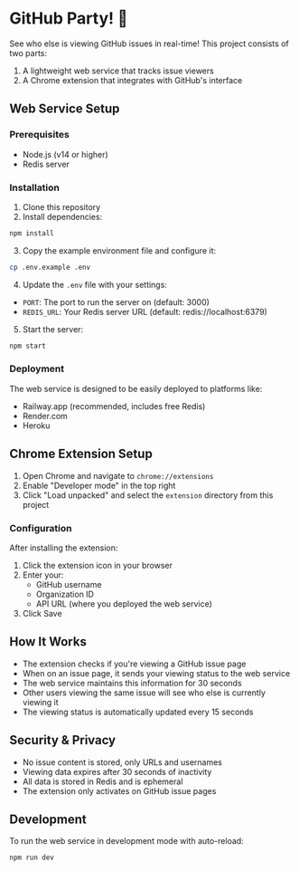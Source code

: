 # GitHub Party! 🎉

See who else is viewing GitHub issues in real-time! This project consists of two parts:
1. A lightweight web service that tracks issue viewers
2. A Chrome extension that integrates with GitHub's interface

## Web Service Setup

### Prerequisites
- Node.js (v14 or higher)
- Redis server

### Installation

1. Clone this repository
2. Install dependencies:
```bash
npm install
```

3. Copy the example environment file and configure it:
```bash
cp .env.example .env
```

4. Update the `.env` file with your settings:
- `PORT`: The port to run the server on (default: 3000)
- `REDIS_URL`: Your Redis server URL (default: redis://localhost:6379)

5. Start the server:
```bash
npm start
```

### Deployment

The web service is designed to be easily deployed to platforms like:
- Railway.app (recommended, includes free Redis)
- Render.com
- Heroku

## Chrome Extension Setup

1. Open Chrome and navigate to `chrome://extensions`
2. Enable "Developer mode" in the top right
3. Click "Load unpacked" and select the `extension` directory from this project

### Configuration

After installing the extension:
1. Click the extension icon in your browser
2. Enter your:
   - GitHub username
   - Organization ID
   - API URL (where you deployed the web service)
3. Click Save

## How It Works

- The extension checks if you're viewing a GitHub issue page
- When on an issue page, it sends your viewing status to the web service
- The web service maintains this information for 30 seconds
- Other users viewing the same issue will see who else is currently viewing it
- The viewing status is automatically updated every 15 seconds

## Security & Privacy

- No issue content is stored, only URLs and usernames
- Viewing data expires after 30 seconds of inactivity
- All data is stored in Redis and is ephemeral
- The extension only activates on GitHub issue pages

## Development

To run the web service in development mode with auto-reload:
```bash
npm run dev
``` 